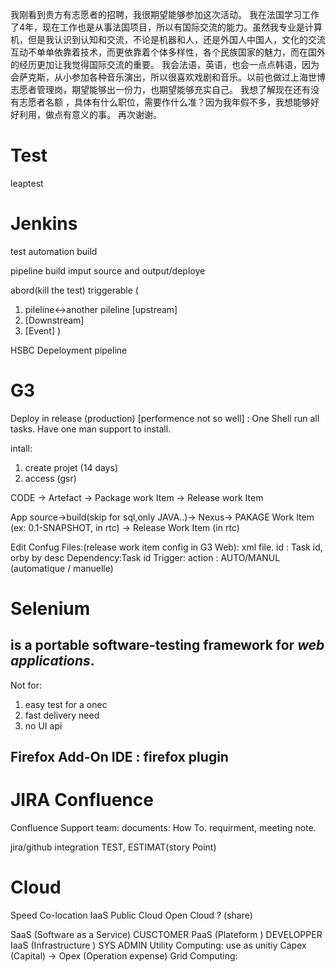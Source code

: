 我刚看到贵方有志愿者的招聘，我很期望能够参加这次活动。
我在法国学习工作了4年，现在工作也是从事法国项目，所以有国际交流的能力。虽然我专业是计算机，但是我认识到认知和交流，不论是机器和人，还是外国人中国人，文化的交流互动不单单依靠着技术，而更依靠着个体多样性，各个民族国家的魅力，而在国外的经历更加让我觉得国际交流的重要。
我会法语，英语，也会一点点韩语，因为会萨克斯，从小参加各种音乐演出，所以很喜欢戏剧和音乐。以前也做过上海世博志愿者管理岗，期望能够出一份力，也期望能够充实自己。
我想了解现在还有没有志愿者名额 ，具体有什么职位，需要作什么准？因为我年假不多，我想能够好好利用，做点有意义的事。
再次谢谢。

# Test
leaptest
# Jenkins 
test automation build

pipeline 
build imput source and output/deploye

abord(kill the test)
triggerable
(
1. pileline<->another pileline  [upstream]
2. [Downstream]
3. [Event]
)


HSBC Depeloyment pipeline


# G3
Deploy in release (production)
[performence not so well] : One Shell run all tasks. 
Have one man support to install.

intall: 
1. create projet (14 days)
2. access (gsr)

CODE -> Artefact -> Package work Item -> Release work Item

App source->build(skip for sql,only JAVA..)-> Nexus->
PAKAGE Work Item (ex: 0.1-SNAPSHOT, in rtc) -> Release Work Item (in rtc)

Edit Confug Files:(release work item config in G3 Web): xml file.
id : Task id, orby by desc
Dependency:Task id
Trigger: action : AUTO/MANUL (automatique / manuelle)




# Selenium
 ## is a portable software-testing framework for *web applications*.
 Not for: 
 1. easy test for a onec
 2. fast delivery need
 3. no UI api
 
 ## Firefox Add-On IDE : firefox plugin
 
 
# JIRA Confluence
Confluence
Support team: 
documents: How To.
requirment, meeting note.

jira/github integration
TEST, ESTIMAT(story Point)



# Cloud
Speed
Co-location
IaaS 
Public Cloud
Open Cloud ? (share)



SaaS (Software as a Service)   CUSCTOMER
PaaS (Plateform )   DEVELOPPER
IaaS (Infrastructure )   SYS ADMIN
Utility Computing: use as unitiy     Capex (Capital) -> Opex (Operation expense)
Grid Computing: 
